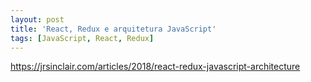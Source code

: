 ```yaml
---
layout: post
title: 'React, Redux e arquitetura JavaScript'
tags: [JavaScript, React, Redux]
---
```


<https://jrsinclair.com/articles/2018/react-redux-javascript-architecture>
